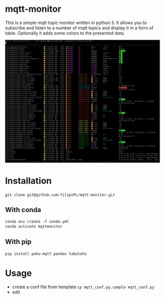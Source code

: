 # mqtt-monitor

This is a simple mqtt topic monitor written in python 3. It allows you to subscribe and listen to a number of mqtt topics and display it in a form of table. Optionally it adds some colors to the presented data.

![](obrazki/README-d0cef477.png)

# Installation

`git clone git@github.com:filipsPL/mqtt-monitor.git`

## With conda

```
conda env create -f conda.yml
conda activate mqttmonitor
```

## With pip

`pip install paho-mqtt pandas tabulate`


# Usage

- create a conf file from template `cp mqtt_conf.py.sample mqtt_conf.py`
- edit

